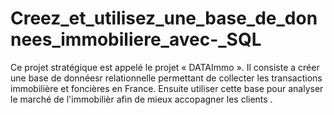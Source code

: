 # Creez_et_utilisez_une_base_de_donnees_immobiliere_avec-_SQL
Ce projet stratégique est appelé  le projet « DATAImmo ».
Il consiste a créer une base de donnéesr relationnelle permettant de collecter les transactions immobilière et foncières en France.
Ensuite utiliser cette base pour analyser le marché de l'immobilièr afin de mieux accopagner les clients .
